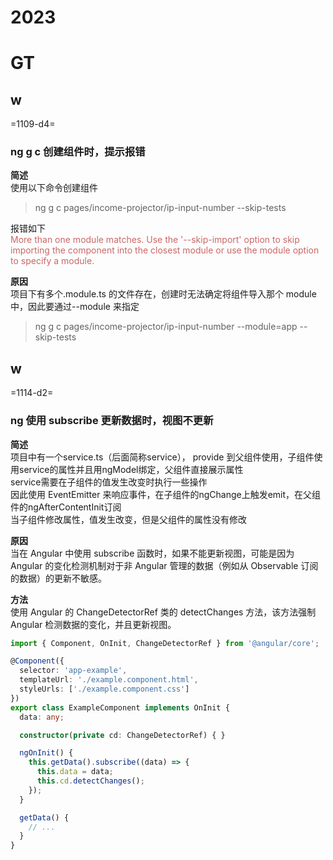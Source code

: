 # 2023

# GT

## w

=1109-d4=

### ng g c 创建组件时，提示报错

**简述**  
使用以下命令创建组件

> ng g c pages/income-projector/ip-input-number --skip-tests

报错如下  
<font color=#c66>More than one module matches. Use the '--skip-import' option to skip importing the component into the closest module or use the module option to specify a module.</font>

**原因**  
项目下有多个.module.ts 的文件存在，创建时无法确定将组件导入那个 module 中，因此要通过--module 来指定

> ng g c pages/income-projector/ip-input-number --module=app --skip-tests

## w

=1114-d2=

### ng 使用 subscribe 更新数据时，视图不更新

**简述**  
项目中有一个service.ts（后面简称service）， provide 到父组件使用，子组件使用service的属性并且用ngModel绑定，父组件直接展示属性  
service需要在子组件的值发生改变时执行一些操作  
因此使用 EventEmitter 来响应事件，在子组件的ngChange上触发emit，在父组件的ngAfterContentInit订阅  
当子组件修改属性，值发生改变，但是父组件的属性没有修改

**原因**  
当在 Angular 中使用 subscribe 函数时，如果不能更新视图，可能是因为 Angular 的变化检测机制对于非 Angular 管理的数据（例如从 Observable 订阅的数据）的更新不敏感。

**方法**  
使用 Angular 的 ChangeDetectorRef 类的 detectChanges 方法，该方法强制 Angular 检测数据的变化，并且更新视图。

```ts
import { Component, OnInit, ChangeDetectorRef } from '@angular/core';

@Component({
  selector: 'app-example',
  templateUrl: './example.component.html',
  styleUrls: ['./example.component.css']
})
export class ExampleComponent implements OnInit {
  data: any;

  constructor(private cd: ChangeDetectorRef) { }

  ngOnInit() {
    this.getData().subscribe((data) => {
      this.data = data;
      this.cd.detectChanges();
    });
  }

  getData() {
    // ...
  }
}
```
